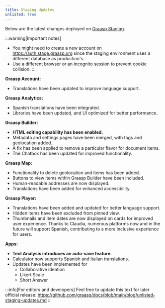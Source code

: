 ```yaml
---
title: Staging Updates
unlisted: true
---
```


Below are the latest changes deployed on [Graasp Staging](https://builder.stage.graasp.org).

:::warning[Important notes]

- You might need to create a new account on https://auth.stage.graasp.org since the staging environment uses a different database as production's.
- Use a different browser or an incognito session to prevent cookie collision.
  :::

**Graasp Account:**

- Translations have been updated to improve language support.

**Graasp Analytics:**

- Spanish translations have been integrated.
- Libraries have been updated, and UI optimized for better performance.

**Graasp Builder:**

- **HTML editing capability has been enabled.**
- Metadata and settings pages have been merged, with tags and geolocation added.
- A fix has been applied to remove a particular flavor for document items.
- The Chatbox has been updated for improved functionality.

**Graasp Map:**

- Functionality to delete geolocation and items has been added.
- Buttons to view items within Graasp Builder have been included.
- Human-readable addresses are now displayed.
- Translations have been added for enhanced accessibility.

**Graasp Player:**

- Translations have been added and updated for better language support.
- Hidden items have been excluded from pinned view.
- Thumbnails and item dates are now displayed on cards for improved user experience.
  Thanks to Claudia, numerous platforms now and in the future will support Spanish, contributing to a more inclusive experience for users.

**Apps:**

- **Text Analysis introduces an auto-save feature.**
- Calculator now supports Spanish and Italian translations.
- Updates have been implemented for
  - Collaborative ideation
  - Likert Scale
  - Short Answer

:::info[For editors and developers]
Feel free to update this text for later official release: https://github.com/graasp/docs/blob/main/blog/unlisted-staging-updates.md
:::
